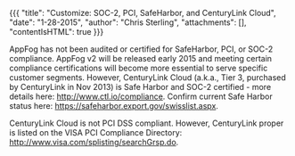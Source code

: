 {{{
  "title": "Customize: SOC-2, PCI, SafeHarbor, and CenturyLink Cloud",
  "date": "1-28-2015",
  "author": "Chris Sterling",
  "attachments": [],
  "contentIsHTML": true
}}}

<p>AppFog has not been audited or certified for SafeHarbor, PCI, or SOC-2 compliance. AppFog v2 will be released early 2015 and meeting certain compliance certifications will become more essential to serve specific customer segments. However, CenturyLink Cloud (a.k.a., Tier 3, purchased by CenturyLink in Nov 2013) is Safe Harbor and SOC-2 certified - more details here: <a href="http://www.ctl.io/compliance" target="_blank">http://www.ctl.io/compliance</a>. Confirm current Safe Harbor status here: <a href="https://safeharbor.export.gov/swisslist.aspx" target="_blank">https://safeharbor.export.gov/swisslist.aspx</a>.</p>
<p>CenturyLink Cloud is not PCI DSS compliant. However, CenturyLink proper is listed on the VISA PCI Compliance Directory: <a href="http://www.visa.com/splisting/searchGrsp.do" target="_blank">http://www.visa.com/splisting/searchGrsp.do</a>.</p>
